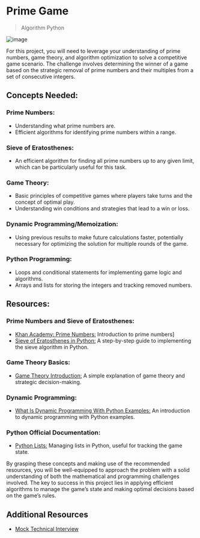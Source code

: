 # Prime Game 

> Algorithm
> Python

![image](https://github.com/RichardMiruka/alx-interview/assets/105627752/a83ba9d2-f003-4665-8dba-b3f72b267918)

For this project, you will need to leverage your understanding of prime numbers, game theory, and algorithm optimization to solve a competitive game scenario. The challenge involves determining the winner of a game based on the strategic removal of prime numbers and their multiples from a set of consecutive integers.

## Concepts Needed:

### Prime Numbers:

* Understanding what prime numbers are.
* Efficient algorithms for identifying prime numbers within a range.

### Sieve of Eratosthenes:

* An efficient algorithm for finding all prime numbers up to any given limit, which can be particularly useful for this task.

### Game Theory:

* Basic principles of competitive games where players take turns and the concept of optimal play.
* Understanding win conditions and strategies that lead to a win or loss.

### Dynamic Programming/Memoization:

* Using previous results to make future calculations faster, potentially necessary for optimizing the solution for multiple rounds of the game.

### Python Programming:

* Loops and conditional statements for implementing game logic and algorithms.
* Arrays and lists for storing the integers and tracking removed numbers.

## Resources:

### Prime Numbers and Sieve of Eratosthenes:

* [Khan Academy: Prime Numbers:](https://intranet.alxswe.com/rltoken/IUKEfGVroNza8u37x0lEzw) Introduction to prime numbers]
* [Sieve of Eratosthenes in Python:](https://intranet.alxswe.com/rltoken/sVjdrNQEaErO_qRYsVMTEg) A step-by-step guide to implementing the sieve algorithm in Python.

### Game Theory Basics:

* [Game Theory Introduction:](https://intranet.alxswe.com/rltoken/lH4z--LnsuXYKh23Ji9Elw) A simple explanation of game theory and strategic decision-making.

### Dynamic Programming:

* [What Is Dynamic Programming With Python Examples:](https://intranet.alxswe.com/rltoken/W6T0RxWaFG3GisPxLLNYkQ) An introduction to dynamic programming with Python examples.

### Python Official Documentation:

* [Python Lists:](https://intranet.alxswe.com/rltoken/JTEGXnSDYDp8yblD9y86eg) Managing lists in Python, useful for tracking the game state.

By grasping these concepts and making use of the recommended resources, you will be well-equipped to approach the problem with a solid understanding of both the mathematical and programming challenges involved. The key to success in this project lies in applying efficient algorithms to manage the game’s state and making optimal decisions based on the game’s rules.

## Additional Resources

* [Mock Technical Interview](https://intranet.alxswe.com/rltoken/h176d28650FiZFWhWw9_Sg)
